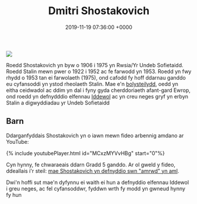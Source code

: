 ﻿---
layout: single
title:  "Dmitri Shostakovich"
date:   2019-11-19 07:36:00 +0000
tags: modern ussr stalin symffoni
---

![](https://upload.wikimedia.org/wikipedia/commons/thumb/a/ab/Dmitri_Shostakovich_credit_Deutsche_Fotothek_adjusted.jpg/423px-Dmitri_Shostakovich_credit_Deutsche_Fotothek_adjusted.jpg)

Roedd Shostakovich yn byw o 1906 i 1975 yn Rwsia/Yr Undeb Sofietaidd. Roedd Stalin mewn pwer o 1922 i 1952 ac fe farwodd yn 1953. Roedd yn fwy rhydd o 1953 tan ei farwolaeth (1975), ond cafodd fy hoff ddarnau ganddo eu cyfansoddi yn ystod rheolaeth Stalin. Mae e'n [bolysteilydd](https://en.wikipedia.org/wiki/Polystylism), oedd yn eitha ceidwadol ac ddim yn dal i fyny gyda cherddoriaeth afant-gard Ewrop, ond roedd yn defnydddio elfennau [Iddewol](https://en.wikipedia.org/wiki/Dmitri_Shostakovich#Jewish_themes) ac yn creu neges gryf yn erbyn Stalin a digwyddiadau yr Undeb Sofietaidd

## Barn

Ddarganfyddais Shostakovich yn o iawn mewn fideo arbennig amdano ar YouTube:

{% include youtubePlayer.html id="MCxzMYVvHBg" start="0"%}


Cyn hynny, fe chwaraeais ddarn Gradd 5 ganddo. Ar ol gweld y fideo, ddeallais i'r steil: [mae Shostakovich yn defnyddio swn "amrwd" yn aml](https://youtu.be/MCxzMYVvHBg?t=1020).

Dwi'n hoffi sut mae'n dyfynnu ei waith ei hun a defnyddio elfennau Iddewol i greu neges, ac fel cyfansoddwr, fyddwn wrth fy modd yn gwneud hynny fy hun

